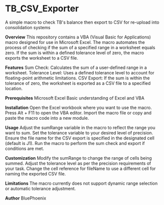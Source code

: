 # TB_CSV_Exporter
A simple macro to check TB's balance then export to CSV for re-upload into consolidation systems

**Overview**
This repository contains a VBA (Visual Basic for Applications) macro designed for use in Microsoft Excel. The macro automates the process of checking if the sum of a specified range in a worksheet equals zero. If the sum is within a defined tolerance level of zero, the macro exports the worksheet to a CSV file.

**Features**
Sum Check: Calculates the sum of a user-defined range in a worksheet.
Tolerance Level: Uses a defined tolerance level to account for floating-point arithmetic limitations.
CSV Export: If the sum is within the tolerance of zero, the worksheet is exported as a CSV file to a specified location.

**Prerequisites**
Microsoft Excel
Basic understanding of Excel and VBA

**Installation**
Open the Excel workbook where you want to use the macro.
Press Alt + F11 to open the VBA editor.
Import the macro file or copy and paste the macro code into a new module.

**Usage**
Adjust the sumRange variable in the macro to reflect the range you want to sum.
Set the tolerance variable to your desired level of precision.
Ensure the file name for the CSV export is specified in the designated cell (default is J1).
Run the macro to perform the sum check and export if conditions are met.

**Customization**
Modify the sumRange to change the range of cells being summed.
Adjust the tolerance level as per the precision requirements of your task.
Change the cell reference for fileName to use a different cell for naming the exported CSV file.

**Limitations**
The macro currently does not support dynamic range selection or automatic tolerance adjustment.

**Author**
BluePhoenix
